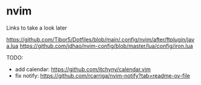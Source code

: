 # nvim

Links to take a look later

https://github.com/Tibor5/Dotfiles/blob/main/.config/nvim/after/ftplugin/java.lua
https://github.com/jdhao/nvim-config/blob/master/lua/config/iron.lua

TODO: 
* add calendar: https://github.com/itchyny/calendar.vim
* fix notify: https://github.com/rcarriga/nvim-notify?tab=readme-ov-file
